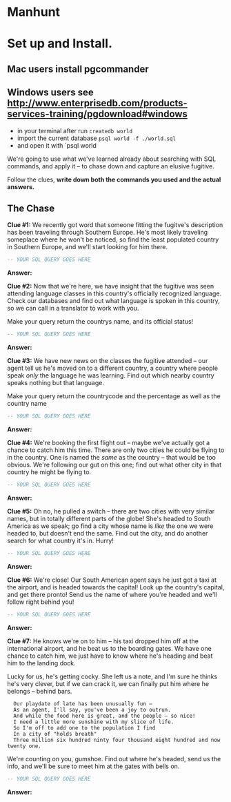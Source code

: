# Manhunt

# Set up and Install.

## Mac users install pgcommander 
## Windows users see <http://www.enterprisedb.com/products-services-training/pgdownload#windows>

* in your terminal after run `createdb world`
* import the current database `psql world -f ./world.sql`
* and open it with `psql world



We're going to use what we've learned already about searching with SQL commands, and apply it – to chase down and capture an elusive fugitive.

Follow the clues, **write down both the commands you used and the actual answers.**



## The Chase

**Clue #1:** We recently got word that someone fitting the fugitve's description has been traveling through Southern Europe. He's most likely traveling someplace where he won't be noticed, so find the least populated country in Southern Europe, and we'll start looking for him there.

```SQL
-- YOUR SQL QUERY GOES HERE
```
**Answer:**

**Clue #2:** Now that we're here, we have insight that the fugitive was seen attending language classes in this country's officially recognized language. Check our databases and find out what language is spoken in this country, so we can call in a translator to work with you.

Make your query return the countrys name, and its official status!
```SQL
-- YOUR SQL QUERY GOES HERE
```
**Answer:**

**Clue #3:** We have new news on the classes the fugitive attended – our agent tell us he's moved on to a different country, a country where people speak *only* the language he was learning. Find out which nearby country speaks nothing but that language.

Make your query return the countrycode and the percentage as well as the country name
```SQL
-- YOUR SQL QUERY GOES HERE
```
**Answer:**

**Clue #4:** We're booking the first flight out – maybe we've actually got a chance to catch him this time. There are only two cities he could be flying to in the country. One is named the *same* as the country – that would be too obvious. We're following our gut on this one; find out what other city in that country he might be flying to.

```SQL
-- YOUR SQL QUERY GOES HERE
```
**Answer:**

**Clue #5:** Oh no, he pulled a switch – there are two cities with very similar names, but in totally different parts of the globe! She's headed to South America as we speak; go find a city whose name is *like* the one we were headed to, but doesn't end the same. Find out the city, and do another search for what country it's in. Hurry!

```SQL
-- YOUR SQL QUERY GOES HERE
```
**Answer:**

**Clue #6:** We're close! Our South American agent says he just got a taxi at the airport, and is headed towards the capital! Look up the country's capital, and get there pronto! Send us the name of where you're headed and we'll follow right behind you!

```SQL
-- YOUR SQL QUERY GOES HERE
```
**Answer:**

**Clue #7:** He knows we're on to him – his taxi dropped him off at the international airport, and he beat us to the boarding gates. We have one chance to catch him, we just have to know where he's heading and beat him to the landing dock.

Lucky for us, he's getting cocky. She left us a note, and I'm sure he thinks he's very clever, but if we can crack it, we can finally put him where he belongs – behind bars.

      Our playdate of late has been unusually fun –
      As an agent, I'll say, you've been a joy to outrun.
      And while the food here is great, and the people – so nice!
      I need a little more sunshine with my slice of life.
      So I'm off to add one to the population I find
      In a city of "holds breath" 
      Three million six hundred ninty four thousand eight hundred and now twenty one.

We're counting on you, gumshoe. Find out where he's headed, send us the info, and we'll be sure to meet him at the gates with bells on.

```SQL
-- YOUR SQL QUERY GOES HERE
```
**Answer:**
